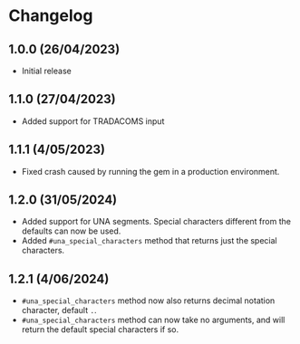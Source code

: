 # Changelog

## 1.0.0 (26/04/2023)

* Initial release

## 1.1.0 (27/04/2023)

* Added support for TRADACOMS input

## 1.1.1 (4/05/2023)

* Fixed crash caused by running the gem in a production environment.

## 1.2.0 (31/05/2024)

* Added support for UNA segments. Special characters different from the defaults can now be used.
* Added `#una_special_characters` method that returns just the special characters.

## 1.2.1 (4/06/2024)

* `#una_special_characters` method now also returns decimal notation character, default `.`.
* `#una_special_characters` method can now take no arguments, and will return the default special characters if so.